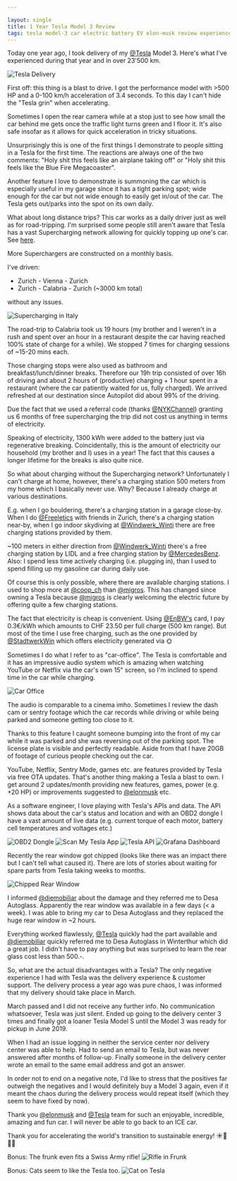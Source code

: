 ```yaml
---

layout: single
title: 1 Year Tesla Model 3 Review
tags: tesla model-3 car electric battery EV elon-musk review experience
---
```


Today one year ago, I took delivery of my [@Tesla](https://twitter.com/Tesla) Model 3. Here's what I've experienced during that year and in over 23'500 km.

![Tesla Delivery](/blog/assets/images/tesla/delivery.jpeg)

First off: this thing is a blast to drive. I got the performance model with >500 HP and a 0-100 km/h acceleration of 3.4 seconds. To this day I can't hide the "Tesla grin" when accelerating.

Sometimes I open the rear camera while at a stop just to see how small the car behind me gets once the traffic light turns green and I floor it. It's also safe insofar as it allows for quick acceleration in tricky situations.

Unsurprisingly this is one of the first things I demonstrate to people sitting in a Tesla for the first time. The reactions are always one of the two comments: "Holy shit this feels like an airplane taking off" or "Holy shit this feels like the Blue Fire Megacoaster".

Another feature I love to demonstrate is summoning the car which is especially useful in my garage since it has a tight parking spot; wide enough for the car but not wide enough to easily get in/out of the car. The Tesla gets out/parks into the spot on its own daily.

What about long distance trips? This car works as a daily driver just as well as for road-tripping. I'm surprised some people still aren't aware that Tesla has a vast Supercharging network allowing for quickly topping up one's car. See [here](https://www.tesla.com/de_CH/findus?search=store%2Cservice%2Csupercharger%2Cdestination%20charger&bounds=48.93381113206293%2C15.806705115234392%2C42.65470457454763%2C-0.013607384765608188&zoom=7&filters=supercharger). 

More Superchargers are constructed on a monthly basis.

I've driven:

* Zurich - Vienna - Zurich
* Zurich - Calabria - Zurich (~3000 km total)

without any issues. 

![Supercharging in Italy](/blog/assets/images/tesla/italy-suc.jpeg)

The road-trip to Calabria took us 19 hours (my brother and I weren't in a rush and spent over an hour in a restaurant despite the car having reached 100% state of charge for a while). We stopped 7 times for charging sessions of ~15-20 mins each.

Those charging stops were also used as bathroom and breakfast/lunch/dinner breaks. Therefore our 19h trip consisted of over 16h of driving and about 2 hours of (productive) charging + 1 hour spent in a restaurant (where the car patiently waited for us, fully charged). We arrived refreshed at our destination since Autopilot did about 99% of the driving.

Due the fact that we used a referral code (thanks [@NYKChannel](https://twitter.com/NYKChannel)) granting us 6 months of free supercharging the trip did not cost us anything in terms of electricity.

Speaking of electricity, 1300 kWh were added to the battery just via regenerative breaking. Coincidentally, this is the amount of electricity our household (my brother and I) uses in a year! The fact that this causes a longer lifetime for the breaks is also quite nice.

So what about charging without the Supercharging network? Unfortunately I can't charge at home, however, there's a charging station 500 meters from my home which I basically never use. Why? Because I already charge at various destinations.

E.g. when I go bouldering, there's a charging station in a garage close-by. When I do [@Freeletics](https://twitter.com/Freeletics) with friends in Zurich, there's a charging station near-by, when I go indoor skydiving at [@Windwerk_Winti](https://twitter.com/Windwerk_Winti) there are free charging stations provided by them.

~100 meters in either direction from [@Windwerk_Winti](https://twitter.com/Windwerk_Winti) there's a free charging station by LIDL and a free charging station by [@MercedesBenz](https://twitter.com/MercedesBenz). Also: I spend less time actively charging (i.e. plugging in), than I used to spend filling up my gasoline car during daily use.

Of course this is only possible, where there are available charging stations. I used to shop more at [@coop_ch](https://twitter.com/coop_ch) than [@migros](https://twitter.com/migros). This has changed since owning a Tesla because [@migros](https://twitter.com/migros) is clearly welcoming the electric future by offering quite a few charging stations.

The fact that electricity is cheap is convenient. Using [@EnBW's](https://twitter.com/EnBW) card, I pay 0.3€/kWh which amounts to CHF 23.50 per full charge (500 km range). But most of the time I use free charging, such as the one provided by [@StadtwerkWin](https://twitter.com/StadtwerkWin) which offers electricity generated via 🌞

Sometimes I do what I refer to as "car-office". The Tesla is comfortable and it has an impressive audio system which is amazing when watching YouTube or Netflix via the car's own 15" screen, so I'm inclined to spend time in the car while charging.

![Car Office](/blog/assets/images/tesla/car-office.jpeg)


The audio is comparable to a cinema imho. Sometimes I review the dash cam or sentry footage which the car records while driving or while being parked and someone getting too close to it.

Thanks to this feature I caught someone bumping into the front of my car while it was parked and she was reversing out of the parking spot. The license plate is visible and perfectly readable. Aside from that I have 20GB of footage of curious people checking out the car.

YouTube, Netflix, Sentry Mode, games etc. are features provided by Tesla via free OTA updates. That's another thing making a Tesla a blast to own. I get around 2 updates/month providing new features, games, power (e.g. +20 HP) or improvements suggested to [@elonmusk](https://twitter.com/elonmusk) etc.

As a software engineer, I love playing with Tesla's APIs and data. The API shows data about the car's status and location and with an OBD2 dongle I have a vast amount of live data (e.g. current torque of each motor, battery cell temperatures and voltages etc.)

![OBD2 Dongle](/blog/assets/images/tesla/dongle.jpeg)
![Scan My Tesla App](/blog/assets/images/tesla/scan-my-tesla.jpeg)
![Tesla API](/blog/assets/images/tesla/api-vehicle.jpeg)
![Grafana Dashboard](/blog/assets/images/tesla/grafana-dashboard.jpeg)

Recently the rear window got chipped (looks like there was an impact there but I can't tell what caused it). There are lots of stories about waiting for spare parts from Tesla taking weeks to months.

![Chipped Rear Window](/blog/assets/images/tesla/chipped-glass.jpeg)

I informed [@diemobiliar](https://twitter.com/diemobiliar) about the damage and they referred me to Desa Autoglass. Apparently the rear window was available in a few days (< a week). I was able to bring
my car to Desa Autoglass and they replaced the huge rear window in ~2 hours.

Everything worked flawlessly, [@Tesla](https://twitter.com/Tesla) quickly had the part available and [@diemobiliar](https://twitter.com/diemobiliar) quickly referred me to Desa Autoglass in Winterthur which did a great job. I didn't have to pay anything but was surprised to learn the rear glass cost less than 500.-.

So, what are the actual disadvantages with a Tesla? The only negative experience I had with Tesla was the delivery experience & customer support. The delivery process a year ago was pure chaos, I was informed that my delivery should take place in March.

March passed and I did not receive any further info. No communication whatsoever, Tesla was just silent. Ended up going to the delivery center 3 times and finally got a loaner Tesla Model S until the Model 3 was ready for pickup in June 2019.

When I had an issue logging in neither the service center nor delivery center was able to help. Had to send an email to Tesla, but was never answered after months of follow-up. Finally someone in the delivery center wrote an email to the same email address and got an answer.

In order not to end on a negative note, I'd like to stress that the positives far outweigh the negatives and I would definitely buy a Model 3 again, even if it meant the chaos during the delivery process would repeat itself (which they seem to have fixed by now).

Thank you [@elonmusk](https://twitter.com/elonmusk) and [@Tesla](https://twitter.com/Tesla) team for such an enjoyable, incredible, amazing and fun car. I will never be able to go back to an ICE car.

Thank you for accelerating the world's transition to sustainable energy! ☀️🔋🚗🌱

Bonus: The frunk even fits a Swiss Army rifle!
![Rifle in Frunk](/blog/assets/images/tesla/rifle.jpeg)

Bonus: Cats seem to like the Tesla too. 
![Cat on Tesla](/blog/assets/images/tesla/cat.jpeg)
